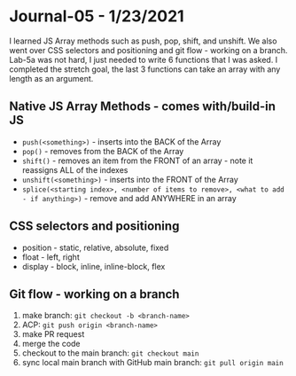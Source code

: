# Journal-05 - 1/23/2021

I learned JS Array methods such as push, pop, shift, and unshift. We also went over CSS selectors and positioning and git flow - working on a branch. Lab-5a was not hard, I just needed to write 6 functions that I was asked. I completed the stretch goal, the last 3 functions can take an array with any length as an argument.

## Native JS Array Methods - comes with/build-in JS

- `push(<something>)` - inserts into the BACK of the Array
- `pop()` - removes from the BACK of the Array
- `shift()` - removes an item from the FRONT of an array - note it reassigns ALL of the indexes
- `unshift(<something>)` - inserts into the FRONT of the Array
- `splice(<starting index>, <number of items to remove>, <what to add - if anything>)` - remove and add ANYWHERE in an array

## CSS selectors and positioning

- position - static, relative, absolute, fixed
- float - left, right
- display - block, inline, inline-block, flex

## Git flow - working on a branch

1. make branch: `git checkout -b <branch-name>`
2. ACP: `git push origin <branch-name>`
3. make PR request
4. merge the code
5. checkout to the main branch: `git checkout main`
6. sync local main branch with GitHub main branch: `git pull origin main`
